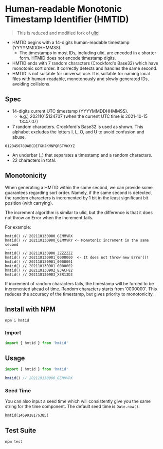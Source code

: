 # Human-readable Monotonic Timestamp Identifier (HMTID)

> This is reduced and modified fork of [ulid](https://github.com/ulid/javascript)

- HMTID begins with a 14-digits human-readable timestamp (YYYYMMDDHHMMSS). 
  - The timestamps in most IDs, including ulid, are encoded in a shorter form. HTMID does not encode timestamp digits.
- HMTID ends with 7 random characters (Crockford's Base32) which have monotonic sort order. It correctly detects and handles the same second.
- HMTID is not suitable for universal use. It is suitable for naming local files with human-readable, monotonously and slowly generated IDs, avoiding collisions.

## Spec
- 14-digits current UTC timestamp (YYYYMMDDHHMMSS).
  - e.g.) 20211015134707 (when the current UTC time is 2021-10-15 13:47:07)
- 7 random characters. Crockford's Base32 is used as shown. This alphabet excludes the letters I, L, O, and U to avoid confusion and abuse.

```
0123456789ABCDEFGHJKMNPQRSTVWXYZ
```

- An underbar (_) that separates a timestamp and a random characters.
- 22 characters in total.

## Monotonicity

When generating a HMTID within the same second, we can provide some guarantees regarding sort order. Namely, if the same second is detected, the random characters is incremented by 1 bit in the least significant bit position (with carrying). 

The increment algorithm is similar to ulid, but the difference is that it does not throw an Error when the increment fails.

For example:

```
hmtid() // 202110130900_GEMMVRX
hmtid() // 202110130900_GEMMVRY <- Monotonic increment in the same second
...
hmtid() // 202110130900_ZZZZZZZ
hmtid() // 202110130901_0000000  <- It does not throw new Error()!
hmtid() // 202110130901_0000001
hmtid() // 202110130901_0000002
hmtid() // 202110130902_E3ACF82
hmtid() // 202110130903_XER13D3
```

If increment of random characters fails, the timestamp will be forced to be incremented ahead of time. Random characters starts from '0000000'. This reduces the accuracy of the timestamp, but gives priority to monotonicity.


## Install with NPM

```
npm i hmtid
```

### Import

```javascript
import { hmtid } from 'hmtid'
```

## Usage

```javascript
import { hmtid } from 'hmtid'

hmtid() // 202110130900_GEMMVRX
```

### Seed Time

You can also input a seed time which will consistently give you the same string for the time component. The default seed time is `Date.now()`.

```
hmtid(1469918176385)
```

## Test Suite

```
npm test
```
